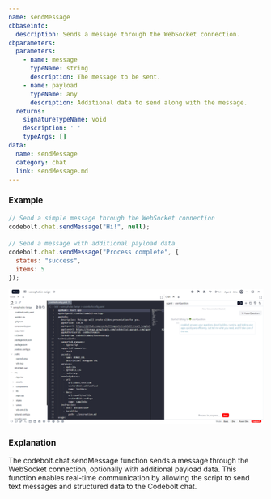 ```yaml
---
name: sendMessage
cbbaseinfo:
  description: Sends a message through the WebSocket connection.
cbparameters:
  parameters:
    - name: message
      typeName: string
      description: The message to be sent.
    - name: payload
      typeName: any
      description: Additional data to send along with the message.
  returns:
    signatureTypeName: void
    description: ' '
    typeArgs: []
data:
  name: sendMessage
  category: chat
  link: sendMessage.md
---
```

<CBBaseInfo/> 
<CBParameters/>


### Example

```js
// Send a simple message through the WebSocket connection
codebolt.chat.sendMessage("Hi!", null);

// Send a message with additional payload data
codebolt.chat.sendMessage("Process complete", { 
  status: "success", 
  items: 5 
});
```

![sendMessage](../../../static/img/processStarted.png)


### Explanation

The codebolt.chat.sendMessage function sends a message through the WebSocket connection, optionally with additional payload data. This function enables real-time communication by allowing the script to send text messages and structured data to the Codebolt chat.
